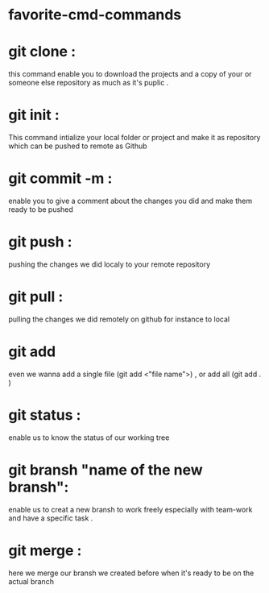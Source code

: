 # favorite-cmd-commands

# git clone :

this command enable you to download the projects and a copy of your or someone else repository as much as it's puplic .

# git init :

This command intialize your local folder or project and make it as repository which can be pushed to remote as Github

# git commit -m :

enable you to give a comment about the changes you did and make them ready to be pushed

# git  push :

pushing the changes we did localy to your remote repository

# git  pull :

pulling the changes we did remotely on github for instance to local

# git add

even we wanna add a single file (git add <"file name">) , or add all (git add . )

# git status :

enable us to know the status of our working tree

# git bransh "name of the new bransh":

enable us to creat a new bransh to work freely especially with team-work and have a specific task .

# git merge :

here we merge our bransh we created before when it's ready to be on the actual branch
